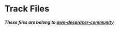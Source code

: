 # Track Files

##### These files are belong to [aws-deepracer-community](https://github.com/aws-deepracer-community/deepracer-race-data/tree/main/raw_data/tracks)
